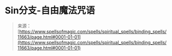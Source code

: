 <!--yml

category: 未分类

date: 2024-06-12 18:49:04

-->

# Sin分支-自由魔法咒语

> 来源：[https://www.spellsofmagic.com/spells/spiritual_spells/binding_spells/11663/page.html#0001-01-01](https://www.spellsofmagic.com/spells/spiritual_spells/binding_spells/11663/page.html#0001-01-01)
